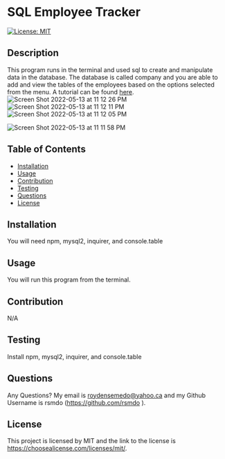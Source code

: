 # SQL Employee Tracker 

  [![License: MIT](https://img.shields.io/badge/License-MIT-yellow.svg)](https://opensource.org/licenses/MIT)
  

  ## Description 
  This program runs in the terminal and used sql to create and manipulate data in the database. The database is called company and you are able to add and view the tables of the employees based on the options selected from the menu. A tutorial can be found <a href = "https://drive.google.com/drive/folders/1N1G5QfVWFGVYvcw2Fmq_exIbVA08bFc2?usp=sharing">here</a>. 
  ![Screen Shot 2022-05-13 at 11 12 26 PM](https://user-images.githubusercontent.com/98415796/168408686-ad290c3b-08b2-4d55-8545-c5b000d0db42.png)
  ![Screen Shot 2022-05-13 at 11 12 11 PM](https://user-images.githubusercontent.com/98415796/168408691-f1aa6dd4-c00b-4344-afe3-aabab48b3617.png)
![Screen Shot 2022-05-13 at 11 12 05 PM](https://user-images.githubusercontent.com/98415796/168408695-b3c7172a-3606-470e-9f37-e7806d24c808.png)

![Screen Shot 2022-05-13 at 11 11 58 PM](https://user-images.githubusercontent.com/98415796/168408699-2456e083-b21e-42ba-bf9e-cf7e0577edbb.png)

  
  
  

  ## Table of Contents
  - [Installation](#installation)
  - [Usage](#usage)
  - [Contribution](#contribution)
  - [Testing](#testing)
  - [Questions](#questions)
  - [License](#license)

  ## Installation
  You will need npm, mysql2, inquirer, and console.table

  ## Usage
  You will run this program from the terminal. 


  ## Contribution
  N/A

  ## Testing
  Install npm, mysql2, inquirer, and console.table

  ## Questions 
  Any Questions? My email is  roydensemedo@yahoo.ca and my Github Username is  rsmdo  (https://github.com/rsmdo ).


  ## License
  This project is licensed by MIT and the link to the license is https://choosealicense.com/licenses/mit/.


